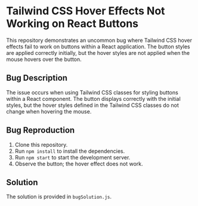# Tailwind CSS Hover Effects Not Working on React Buttons

This repository demonstrates an uncommon bug where Tailwind CSS hover effects fail to work on buttons within a React application. The button styles are applied correctly initially, but the hover styles are not applied when the mouse hovers over the button.

## Bug Description
The issue occurs when using Tailwind CSS classes for styling buttons within a React component.  The button displays correctly with the initial styles, but the hover styles defined in the Tailwind CSS classes do not change when hovering the mouse.

## Bug Reproduction
1. Clone this repository.
2. Run `npm install` to install the dependencies.
3. Run `npm start` to start the development server.
4. Observe the button; the hover effect does not work.

## Solution
The solution is provided in `bugSolution.js`.